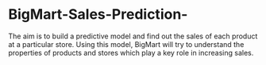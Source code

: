 # BigMart-Sales-Prediction-
The aim is to build a predictive model and find out the sales of each product at a particular store. Using this model, BigMart will try to understand the properties of products and stores which play a key role in increasing sales.
